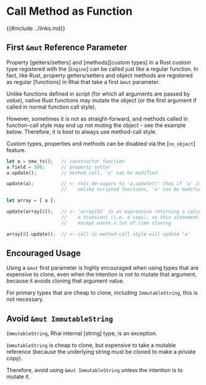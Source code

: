 Call Method as Function
======================

{{#include ../links.md}}


First `&mut` Reference Parameter
-------------------------------

Property [getters/setters] and [methods][custom types] in a Rust custom type registered with the [`Engine`] can be called
just like a regular function.  In fact, like Rust, property getters/setters and object methods
are registered as regular [functions] in Rhai that take a first `&mut` parameter.

Unlike functions defined in script (for which all arguments are passed by _value_),
native Rust functions may mutate the object (or the first argument if called in normal function call style).

However, sometimes it is not as straight-forward, and methods called in function-call style may end up
not muting the object - see the example below. Therefore, it is best to always use method-call style.

Custom types, properties and methods can be disabled via the [`no_object`] feature.

```rust
let a = new_ts();   // constructor function
a.field = 500;      // property setter
a.update();         // method call, 'a' can be modified

update(a);          // <- this de-sugars to 'a.update()' thus if 'a' is a simple variable
                    //    unlike scripted functions, 'a' can be modified and is not a copy

let array = [ a ];

update(array[0]);   // <- 'array[0]' is an expression returning a calculated value,
                    //    a transient (i.e. a copy), so this statement has no effect
                    //    except waste a lot of time cloning

array[0].update();  // <- call in method-call style will update 'a'
```


Encouraged Usage
----------------

Using a `&mut` first parameter is highly encouraged when using types that are expensive to clone,
even when the intention is not to mutate that argument, because it avoids cloning that argument value.

For primary types that are cheap to clone, including `ImmutableString`, this is not necessary.


Avoid `&mut ImmutableString`
---------------------------

`ImmutableString`, Rhai internal [string] type, is an exception.

`ImmutableString` is cheap to clone, but expensive to take a mutable reference (because the underlying
string must be cloned to make a private copy).

Therefore, avoid using `&mut ImmutableString` unless the intention is to mutate it.
